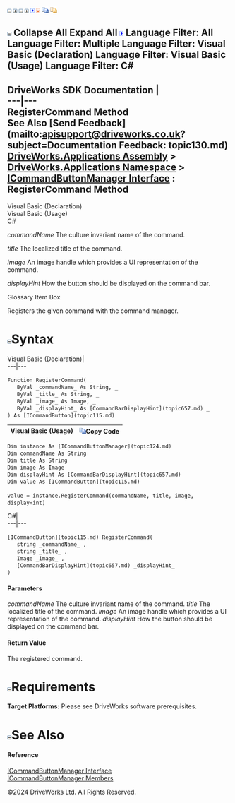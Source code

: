 ![](dotnetimages/collapse.gif) ![](dotnetimages/expand.gif) ![](dotnetimages/collapse.gif) ![](dotnetimages/expand.gif) ![](dotnetimages/drpdown.gif) ![](dotnetimages/drpdown_orange.gif) ![](dotnetimages/copycode.gif) ![](dotnetimages/copycodeHighlight.gif)

![](dotnetimages/collapse.gif) Collapse All Expand All ![](dotnetimages/drpdown.gif) Language Filter: All  Language Filter: Multiple  Language Filter: Visual Basic (Declaration) Language Filter: Visual Basic (Usage) Language Filter: C#  
---  
DriveWorks SDK Documentation  |   
---|---  
RegisterCommand Method   
See Also [Send Feedback](mailto:apisupport@driveworks.co.uk?subject=Documentation Feedback: topic130.md)  
[DriveWorks.Applications Assembly](topic13.md) > [DriveWorks.Applications Namespace](topic16.md) > [ICommandButtonManager Interface](topic124.md) : RegisterCommand Method  
---  
  
Visual Basic (Declaration)    
Visual Basic (Usage)    
C# 

_commandName_
    The culture invariant name of the command.

_title_
    The localized title of the command.

_image_
    An image handle which provides a UI representation of the command.

_displayHint_
    How the button should be displayed on the command bar.

Glossary Item Box

Registers the given command with the command manager. 

# ![](dotnetimages/collapse.gif)Syntax

Visual Basic (Declaration)|   
---|---  
      
    
    Function RegisterCommand( _
       ByVal _commandName_ As String, _
       ByVal _title_ As String, _
       ByVal _image_ As Image, _
       ByVal _displayHint_ As [CommandBarDisplayHint](topic657.md) _
    ) As [ICommandButton](topic115.md)  
  
Visual Basic (Usage)| ![](dotnetimages/copycode.gif)Copy Code  
---|---  
      
    
    Dim instance As [ICommandButtonManager](topic124.md)
    Dim commandName As String
    Dim title As String
    Dim image As Image
    Dim displayHint As [CommandBarDisplayHint](topic657.md)
    Dim value As [ICommandButton](topic115.md)
     
    value = instance.RegisterCommand(commandName, title, image, displayHint)  
  
C#|   
---|---  
      
    
    [ICommandButton](topic115.md) RegisterCommand( 
       string _commandName_ ,
       string _title_ ,
       Image _image_ ,
       [CommandBarDisplayHint](topic657.md) _displayHint_
    )  
  
#### Parameters

 _commandName_
    The culture invariant name of the command.
_title_
    The localized title of the command.
_image_
    An image handle which provides a UI representation of the command.
_displayHint_
    How the button should be displayed on the command bar.

#### Return Value

The registered command.

# ![](dotnetimages/collapse.gif)Requirements

**Target Platforms:** Please see DriveWorks software prerequisites.

# ![](dotnetimages/collapse.gif)See Also

#### Reference

[ICommandButtonManager Interface](topic124.md)   
[ICommandButtonManager Members](topic125.md)

©2024 DriveWorks Ltd. All Rights Reserved.
